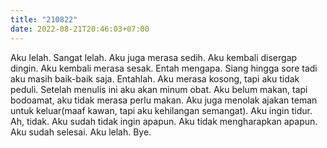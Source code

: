 ```yaml
---
title: "210822"
date: 2022-08-21T20:46:03+07:00
---
```


Aku lelah. Sangat lelah. Aku juga merasa sedih. Aku kembali disergap dingin. Aku kembali merasa sesak. Entah mengapa. Siang hingga sore tadi aku masih baik-baik saja. Entahlah. Aku merasa kosong, tapi aku tidak peduli. Setelah menulis ini aku akan minum obat. Aku belum makan, tapi bodoamat, aku tidak merasa perlu makan. Aku juga menolak ajakan teman untuk keluar(maaf kawan, tapi aku kehilangan semangat). Aku ingin tidur. Ah, tidak. Aku sudah tidak ingin apapun. Aku tidak mengharapkan apapun. Aku sudah selesai. Aku lelah. Bye.
